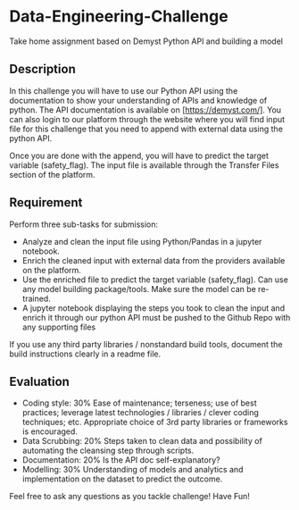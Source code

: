 # Data-Engineering-Challenge
Take home assignment based on Demyst Python API and building a model

## Description
In this challenge you will have to use our Python API using the documentation to show your understanding of APIs and knowledge of python. The API documentation is available on [https://demyst.com/]. You can also login to our platform through the website where you will find input file for this challenge that you need to append with external data using the python API. 

Once you are done with the append, you will have to predict the target variable (safety_flag). The input file is available through the Transfer Files section of the platform.

## Requirement

Perform three sub-tasks for submission:

- Analyze and clean the input file using Python/Pandas in a jupyter notebook. 
- Enrich the cleaned input with external data from the providers available on the platform.
- Use the enriched file to predict the target variable (safety_flag). Can use any model building package/tools. Make sure the model can be re-trained. 
- A jupyter notebook displaying the steps you took to clean the input and enrich it through our python API must be pushed to the Github Repo with any supporting files

If you use any third party libraries / nonstandard build tools, document the build instructions clearly in a readme file.

## Evaluation

- Coding style: 30% Ease of maintenance; terseness; use of best practices; leverage latest technologies / libraries / clever coding techniques; etc. Appropriate choice of 3rd party libraries or frameworks is encouraged.
- Data Scrubbing: 20% Steps taken to clean data and possibility of automating the cleansing step through scripts.
- Documentation: 20% Is the API doc self-explanatory?
- Modelling: 30% Understanding of models and analytics and implementation on the dataset to predict the outcome. 

Feel free to ask any questions as you tackle challenge! Have Fun!
